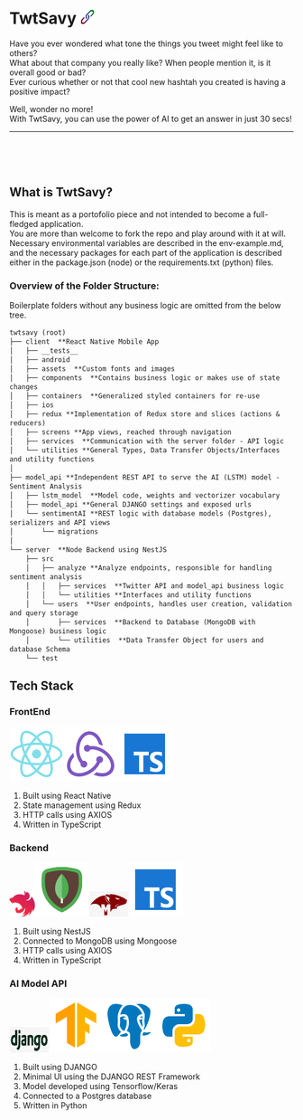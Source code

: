 # TwtSavy <img src="./client/assets/logo.png" width="25px" height="25px"> 

Have you ever wondered what tone the things you tweet might feel like to others?  
What about that company you really like? When people mention it, is it overall good or bad?  
Ever curious whether or not that cool new hashtah you created is having a positive impact?  

Well, wonder no more!  
With TwtSavy, you can use the power of AI to get an answer in just 30 secs!  

<hr>
<br><br><br>

## What is TwtSavy?

This is meant as a portofolio piece and not intended to become a full-fledged application.  
You are more than welcome to fork the repo and play around with it at will. Necessary environmental variables are described in the env-example.md, and the necessary packages for each part of the application is described either in the package.json (node) or the requirements.txt (python) files.

### Overview of the Folder Structure:
Boilerplate folders without any business logic are omitted from the below tree.  
```
twtsavy (root)  
├── client  **React Native Mobile App  
│   ├── __tests__
│   ├── android  
│   ├── assets  **Custom fonts and images
│   ├── components  **Contains business logic or makes use of state changes
│   ├── containers  **Generalized styled containers for re-use
│   ├── ios  
│   ├── redux **Implementation of Redux store and slices (actions & reducers)
│   ├── screens **App views, reached through navigation
│   ├── services  **Communication with the server folder - API logic
│   └── utilities **General Types, Data Transfer Objects/Interfaces and utility functions
│
├── model_api **Independent REST API to serve the AI (LSTM) model - Sentiment Analysis
│   ├── lstm_model  **Model code, weights and vectorizer vocabulary
│   ├── model_api **General DJANGO settings and exposed urls
│   └── sentimentAI **REST logic with database models (Postgres), serializers and API views
│       └── migrations  
│
└── server  **Node Backend using NestJS
    ├── src  
    │   ├── analyze **Analyze endpoints, responsible for handling sentiment analysis
    │   │   ├── services  **Twitter API and model_api business logic
    │   │   └── utilities **Interfaces and utility functions
    │   └── users  **User endpoints, handles user creation, validation and query storage
    │       ├── services  **Backend to Database (MongoDB with Mongoose) business logic
    │       └── utilities  **Data Transfer Object for users and database Schema
    └── test  
```

## Tech Stack
### FrontEnd
<img src="./logos/icons8-react-native.svg"><img src="./logos/icons8-redux.svg"><img src="./logos/icons8-typescript.svg"> 

1. Built using React Native 
2. State management using Redux
3. HTTP calls using AXIOS
4. Written in TypeScript

### Backend
<img src="./logos/nestjs.png" width="45px" height="45px"><img src="./logos/icons8-mongodb.svg"><img src="./logos/mongoose.png" width="70px" height="45px"><img src="./logos/icons8-typescript.svg"> 

1. Built using NestJS
2. Connected to MongoDB using Mongoose
3. HTTP calls using AXIOS
4. Written in TypeScript

### AI Model API
<img src="./logos/django.png" width="70px" height="45px"><img src="./logos/icons8-tensorflow.svg"><img src="./logos/icons8-postgresql.svg"><img src="./logos/icons8-python.svg"> 

1. Built using DJANGO
2. Minimal UI using the DJANGO REST Framework
3. Model developed using Tensorflow/Keras
4. Connected to a Postgres database
5. Written in Python